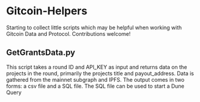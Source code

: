 # Gitcoin-Helpers

Starting to collect little scripts which may be helpful when working with Gitcoin Data and Protocol. Contributions welcome!

## GetGrantsData.py
This script takes a round ID and API_KEY as input and returns data on the projects in the round, primarily the projects title and payout_address. Data is gathered from the mainnet subgraph and IPFS. The output comes in two forms: a csv file and a SQL file. The SQL file can be used to start a Dune Query
